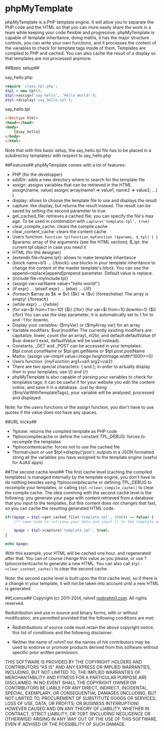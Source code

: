 phpMyTemplate
=============

phpMyTemplate is a PHP template engine. It will allow you to separate the PHP code and the HTML so that you can more easily share the work in a team while keeping your code flexible and progressive. phpMyTemplate is capable of template inheritance, doing maths, it has the major structure controls, you can write your own functions, and it processes the content of the variables to check for template tags inside of them. Templates are compiled to PHP and cached. You can also cache the result of a display so that templates are not processed anymore.

##Basic setup##

say_hello.php
```php
require 'class.tpl.php';
$tpl = new tpl();
$tpl->assign('say_hello', 'Hello World!');
$tpl->display('say_hello.tpl');
```

say_hello.tpl
```html
<!Doctype html>
<head></head>
<body>
	{$say_hello}
</body>
</html>
```

Note that with this basic setup, the say_hello.tpl file has to be placed in a subdirectoy templates/ with respect to say_hello.php

##Features##
phpMyTemplate comes with a lot of features:
* PHP (for the developper)
 * addDir: adds a new directory where to search for the template file
 * assign: assigns variables that can be retrieved in the HTML
  assign(name, value)
  assign( array(name1 => value1, name2 => value2, ...) )
 * display: allows to choose the template file to use and displays the result
 * capture: like display, but returns the result instead. The result can be saved by setting the second parameter to true
 * get_cached_file: retrieves a cached file; you can specify the file's max age. To be used in combination with ```capture('template.tpl', true)```
 * clear_compile_cache: clears the compile cache
 * clear_content_cache: clears the content cache
 * Users function:
 ``` function tplfunction_myFunction ($params, $_tpl) { } ```
 $params: array of the arguments (see the HTML section); $_tpl: the current tpl object in case you need it
* HTML (for the designer)
 * {extends file=fname.tpl}: allows to make template inheritance
 * {block name=b1} ... {/block}: use blocks in your template inheritance to change the content of the master template's block. You can use the append=replace|append|prepend parameter. Default value is replace.
 * {include file=myInclude.tpl}
 * {assign var=varName value="hello world!"}
 * {if expr} ... {elseif expr} ... {else} ... {/if}
 * {foreach $array as $k => $v} {$k} => {$v} {foreachelse} The array is empty! {/foreach}
 * {while expr} ... {/while}
 * {for var=$i from=1 to=10} {$i} {/for}
 {for var=$i from=10 downto=1} {$i} {/for}
 You can use the step parameter; it is automatically set to 1 for to and -1 for downto.
 * Display your variables: {$myVar} or {$myArray.var} for an array
 * Variable modifiers: $var|modifier
 The currently existing modifiers are: capitalize, lower, count (for an array), nl2br, and default:defaultValue (if $var doesn't exist, defaultValue will be used instead).
 * Constants, _GET and _POST can be accessed in your templates: $tpl.const.constName or $tpl.get.getName or $tpl.post.postName
 * Maths: {assign var=tmpH value=$image.height/$image.width*1000>>0}
 * Users function: {myFunction arg1=val1 arg2=val2}
 * There are two special characters: { and }; in order to actually display then in your templates, use {l} and {r}
 * phpMyTemplate is also capable of parsing your variables to check for templates tags; it can be useful if for your website you edit the content online, and save it in a database. Just by doing {$myVarWithTemplateTags}, your variable will be analysed, processed and displayed.

Note: for the users functions or the assign function, you don't have to use quotes if the value does not have any spaces.

##URL tricks##
* ?tplraw: returns the compiled template as PHP code
* ?tplnocompilecache or define the constant TPL_DEBUG: forces to recompile the templates
* ?tplnocontentcache: forces not to use the cached file
* ?format=json or use $tpl->display('json'): outputs in a JSON formatted string all the variables you have assigned to the template engine (useful for AJAX apps)

##The second cache level##
The first cache level (caching the compiled templates) is managed internally by the template engine, you don't have to do nothing besides using ?tplnocompilecache or defining TPL_DEBUG to recompile your templates, or calling ``` $tpl->clear_compile_cache() ``` to clear the compile cache. The idea comming with the second cache level is the following: you generate your page with content retrieved from a database that you input to the templates, but this content does not changes that fast, so you can cache the resulting generated HTML code.

```php
if(($page = $tpl->get_cached_file('template.tpl', 3600)) == false) {
	/** some code to retrieve your data and input it to the template engine **/

	$page = $tpl->capture('template.tpl', true);
}

echo $page;
```

With this example, your HTML will be cached one hour, and regenerated after that. You can of course change this value as you please, or use ?tplnocontentcache to generate a new HTML. You can also call ``` $tpl->clear_content_cache() ``` to clear the second cache.

Note: the second cache level is built upon the first cache level, so if there is a change in your template, it will not be taken into account until a new HTML is generated.

##Licence##
Copyright (c) 2011-2014, rohm1 <rp@rohm1.com>.
All rights reserved.

Redistribution and use in source and binary forms, with or without
modification, are permitted provided that the following conditions
are met:

 * Redistributions of source code must retain the above copyright
   notice, this list of conditions and the following disclaimer.

 * Neither the name of rohm1 nor the names of his
   contributors may be used to endorse or promote products derived
   from this software without specific prior written permission.

THIS SOFTWARE IS PROVIDED BY THE COPYRIGHT HOLDERS AND CONTRIBUTORS
"AS IS" AND ANY EXPRESS OR IMPLIED WARRANTIES, INCLUDING, BUT NOT
LIMITED TO, THE IMPLIED WARRANTIES OF MERCHANTABILITY AND FITNESS
FOR A PARTICULAR PURPOSE ARE DISCLAIMED. IN NO EVENT SHALL THE
COPYRIGHT OWNER OR CONTRIBUTORS BE LIABLE FOR ANY DIRECT, INDIRECT,
INCIDENTAL, SPECIAL, EXEMPLARY, OR CONSEQUENTIAL DAMAGES (INCLUDING,
BUT NOT LIMITED TO, PROCUREMENT OF SUBSTITUTE GOODS OR SERVICES;
LOSS OF USE, DATA, OR PROFITS; OR BUSINESS INTERRUPTION) HOWEVER
CAUSED AND ON ANY THEORY OF LIABILITY, WHETHER IN CONTRACT, STRICT
LIABILITY, OR TORT (INCLUDING NEGLIGENCE OR OTHERWISE) ARISING IN
ANY WAY OUT OF THE USE OF THIS SOFTWARE, EVEN IF ADVISED OF THE
POSSIBILITY OF SUCH DAMAGE.
